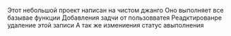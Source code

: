 Этот небольшой проект написан на чистом джанго 
Оно выполняет все базывае функции
Добавления задчи от пользовватея 
Реадктированре удаление этой записи 
А так же измениения статус авыполнения 

